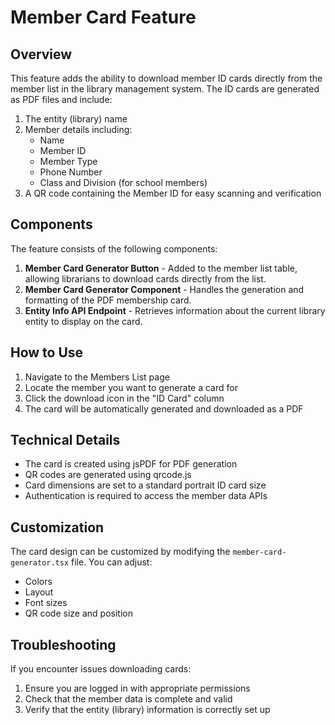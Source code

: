 # Member Card Feature

## Overview
This feature adds the ability to download member ID cards directly from the member list in the library management system. The ID cards are generated as PDF files and include:

1. The entity (library) name
2. Member details including:
   - Name
   - Member ID
   - Member Type
   - Phone Number
   - Class and Division (for school members)
3. A QR code containing the Member ID for easy scanning and verification

## Components
The feature consists of the following components:

1. **Member Card Generator Button** - Added to the member list table, allowing librarians to download cards directly from the list.
2. **Member Card Generator Component** - Handles the generation and formatting of the PDF membership card.
3. **Entity Info API Endpoint** - Retrieves information about the current library entity to display on the card.

## How to Use
1. Navigate to the Members List page
2. Locate the member you want to generate a card for
3. Click the download icon in the "ID Card" column
4. The card will be automatically generated and downloaded as a PDF

## Technical Details
- The card is created using jsPDF for PDF generation
- QR codes are generated using qrcode.js
- Card dimensions are set to a standard portrait ID card size
- Authentication is required to access the member data APIs

## Customization
The card design can be customized by modifying the `member-card-generator.tsx` file. You can adjust:
- Colors
- Layout
- Font sizes
- QR code size and position

## Troubleshooting
If you encounter issues downloading cards:
1. Ensure you are logged in with appropriate permissions
2. Check that the member data is complete and valid
3. Verify that the entity (library) information is correctly set up
